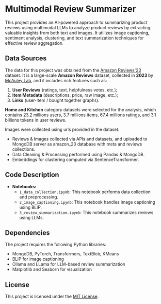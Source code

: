 # Multimodal Review Summarizer
This project provides an AI-powered approach to summarizing product reviews using multimodal LLMs to analyze product reviews by extracting valuable insights from both text and images. It utilizes image captioning, sentiment analysis, clustering, and text summarization techniques for effective review aggregation.

## Data Sources
The data for this project was obtained from the [Amazon Reviews'23](https://amazon-reviews-2023.github.io/) dataset. It is a large-scale **Amazon Reviews** dataset, collected in **2023** by [McAuley Lab](https://cseweb.ucsd.edu/~jmcauley/), and it includes rich features such as:

1. **User Reviews** (ratings, text, helpfulness votes, etc.);
2. **Item Metadata** (descriptions, price, raw image, etc.);
3. **Links** (user-item / bought together graphs).

**Home and Kitchen** category datasets were selected for the analysis, which contains 23.2 millions users, 3.7 millions items, 67.4 millions ratings, and 3.1 billions tokens in user reviews.

Images were collected using urls provided in the dataset.

- Reviews & Images collected via APIs and datasets, and uploaded to MongoDB server as amazon_23 database with meta and reviews collections.
- Data Cleaning & Processing performed using Pandas & MongoDB.
- Embeddings for clustering computed via SentenceTransformer.

## Code Description

* **Notebooks:**
	* `1_data_collection.ipynb`: This notebook performs data collection and preprocessing.
	* `2_image_captioning.ipynb`: This notebook handles image captioning using BLIP.
	* `3_review_summarization.ipynb`: This notebook summarizes reviews using LLMs.

## Dependencies
The project requires the following Python libraries:
- MongoDB, PyTorch, Transformers, TextBlob, KMeans
- BLIP for image captioning
- Ollama and LLama for LLM-based review summarization
- Matplotlib and Seaborn for visualization

## License
This project is licensed under the [MIT License](https://opensource.org/licenses/MIT).
